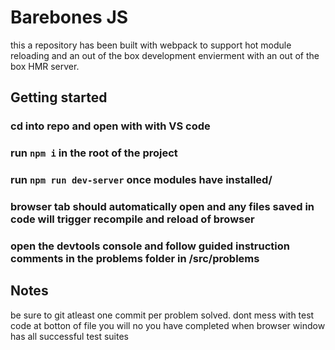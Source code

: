 # Barebones JS

this a repository has been built with webpack to support hot module reloading and an out of the box development envierment with an out of the box HMR server.

## Getting started

### cd into repo and open with with VS code
### run `npm i` in the root of the project 
### run `npm run dev-server` once modules have installed/
### browser tab should automatically open and any files saved in code will trigger recompile and reload of browser
### open the devtools console and follow guided instruction comments in the problems folder in /src/problems

## Notes
be sure to git atleast one commit per problem solved.
dont mess with test code at botton of file
you will no you have completed when browser window has all successful test suites